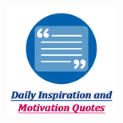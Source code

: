 <p align="center"> 
	<img src="https://github.com/Careerdost/DailyInspirationalQuotes/blob/main/android/images/inspiration-quotes-logo.webp" width=220 height=220>
</p>
